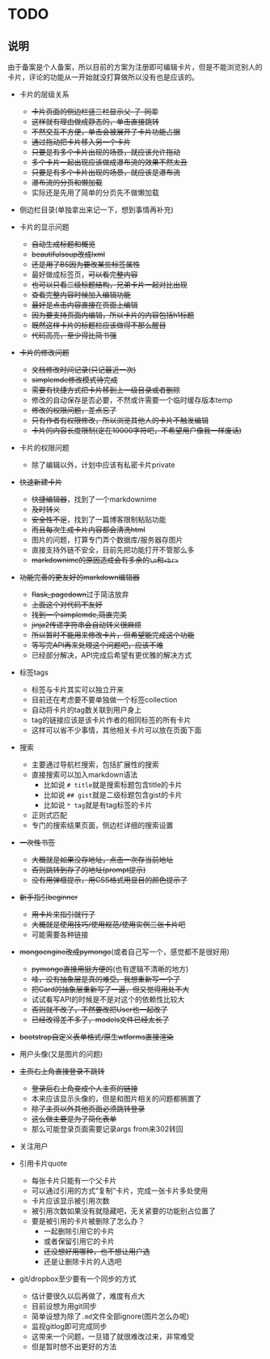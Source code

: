 # TODO

## 说明

由于备案是个人备案，所以目前的方案为注册即可编辑卡片，但是不能浏览别人的卡片，评论的功能从一开始就没打算做所以没有也是应该的。

- 卡片的层级关系
  - ~~卡片页面的侧边栏竖三栏显示父-子-同辈~~
  - ~~这样就有理由做成静态的，单击直接跳转~~
  - ~~不然交互不方便，单击会被展开子卡片功能占据~~
  - ~~通过拖动把卡片移入另一个卡片~~
  - ~~只要是有多个卡片出现的场景，就应该允许拖动~~
  - ~~多个卡片一起出现应该做成瀑布流的效果不然太丑~~
  - ~~只要是有多个卡片出现的场景，就应该是瀑布流~~
  - ~~瀑布流的分页和懒加载~~
  - 实际还是先用了简单的分页先不做懒加载

- 侧边栏目录(单独拿出来记一下，想到事情再补充)

- 卡片的显示问题
  - ~~自动生成标题和概览~~
  - ~~beautifulsoup改成lxml~~
  - ~~还是用了BS因为要改某些标签属性~~
  - 最好做成标签页，~~可以看完整内容~~
  - ~~也可以只看二级标题结构，兄弟卡片一起对比出现~~
  - ~~查看完整内容时候加入编辑功能~~
  - ~~最好是点击内容直接在页面上编辑~~
  - ~~因为要支持页面内编辑，所以卡片的内容包括h1标题~~
  - ~~既然这样卡片的标题栏应该做得不那么醒目~~
  - ~~代码高亮，至少得比简书强~~

- ~~卡片的修改问题~~
  - ~~文档修改时间记录(只记最近一次)~~
  - ~~simplemde修改模式待完成~~
  - ~~需要有快捷方式把卡片移到上一级目录或者删除~~
  - 修改的自动保存是否必要，不然或许需要一个临时缓存版本temp
  - ~~修改的权限问题，差点忘了~~
  - ~~只有作者有权限修改，所以浏览其他人的卡片不触发编辑~~
  - ~~卡片的内容长度限制(定在10000字符吧，不希望用户像我一样废话)~~

- 卡片的权限问题
  - 除了编辑以外，计划中应该有私密卡片private

- ~~快速新建卡片~~
  - ~~快捷编辑器~~，找到了一个markdownime
  - ~~及时转义~~
  - ~~安全性不足~~，找到了一篇博客限制粘贴功能
  - ~~而且每次生成卡片内容都会清洗html~~
  - 图片的问题，打算专门弄个数据库/服务器存图片
  - 直接支持外链不安全，目前先把功能打开不管那么多
  - ~~markdownime的原因造成会有多余的`\n`和`<br>`~~

- ~~功能完善的更友好的markdown编辑器~~
  - ~~flask_pagedown~~过于简洁放弃
  - ~~上面这个对代码不友好~~
  - ~~找到一个simplemde,简直完美~~
  - ~~jinja2传递字符串会自动转义很麻烦~~
  - ~~所以暂时不能用来修改卡片，但希望能完成这个功能~~
  - ~~等写完API再来处理这个问题吧，应该不难~~
  - 已经部分解决，API完成后希望有更优雅的解决方式

- 标签tags
  - 标签与卡片其实可以独立开来
  - 目前还在考虑要不要单独做一个标签collection
  - 自动将卡片的tag数关联到用户身上
  - tag的链接应该是该卡片作者的相同标签的所有卡片
  - 这样可以省不少事情，其他相关卡片可以放在页面下面

- 搜索
  - 主要通过导航栏搜索，包括扩展性的搜索
  - 直接搜索可以加入markdown语法
    - 比如说 `# title`就是搜索标题包含title的卡片
    - 比如说 `## gist`就是二级标题包含gist的卡片
    - 比如说 `* tag`就是有tag标签的卡片
  - 正则式匹配
  - 专门的搜索结果页面，侧边栏详细的搜索设置

- ~~一次性书签~~
  - ~~大概就是如果没存地址，点击一次存当前地址~~
  - ~~否则跳转到存了的地址(prompt提示)~~
  - ~~没有用弹框提示，用CSS格式用显目的颜色提示了~~

- ~~新手指引beginner~~
  - ~~用卡片来指引就行了~~
  - ~~大概就是使用技巧/使用规范/使用实例三张卡片吧~~
  - 可能需要各种链接

- ~~mongoengine改成pymongo~~(或者自己写一个，感觉都不是很好用)
  - ~~pymongo直接用挺方便的~~(也有逻辑不清晰的地方)
  - ~~哇，没有抽象层是真的难受。我想重新写一个了~~
  - ~~把Card的抽象层重新写了一遍，但又觉得用处不大~~
  - 试试看写API的时候是不是对这个的依赖性比较大
  - ~~否则就不改了，不然要改把User也一起改了~~
  - ~~已经改得差不多了，models文件已经太长了~~

- ~~bootstrap自定义表单格式/原生wtforms直接渲染~~

- 用户头像(又是图片的问题)

- ~~主页右上角直接登录不跳转~~
  - ~~登录后右上角变成个人主页的链接~~
  - 本来应该显示头像的，但是和图片相关的问题都搁置了
  - ~~除了主页以外其他页面必须跳转登录~~
  - ~~这么做主要是为了简化表单~~
  - 那么可能登录页面需要记录args from来302转回

- 关注用户

- 引用卡片quote
  - 每张卡片只能有一个父卡片
  - 可以通过引用的方式“复制”卡片，完成一张卡片多处使用
  - 卡片应该显示被引用次数
  - 被引用次数如果没有就隐藏吧，无关紧要的功能别占位置了
  - 要是被引用的卡片被删除了怎么办？
    - 一起删除引用它的卡片
    - 或者保留引用它的卡片
    - ~~还没想好用哪种，也不想让用户选~~
    - 还是让删除卡片的人选吧

- git/dropbox至少要有一个同步的方式
  - 估计要很久以后再做了，难度有点大
  - 目前设想为用git同步
  - 简单设想为除了`.md`文件全部ignore(图片怎么办呢)
  - 监视gitlog即可完成同步
  - 这带来一个问题，一旦错了就很难改过来，非常难受
  - 但是暂时想不出更好的方法